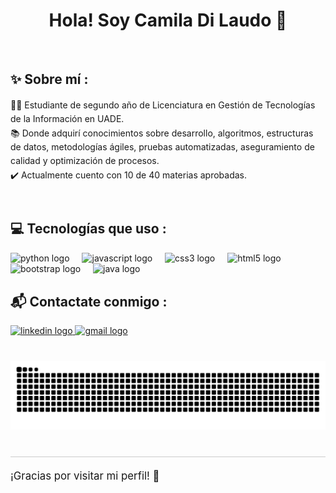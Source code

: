 <h1 align="center">Hola! Soy Camila Di Laudo 👋</h1>

<br/>

<h2 align="left">✨ Sobre mí :</h2>

<p align="left" style="line-height: 1.6;">
  👩‍💻 Estudiante de segundo año de Licenciatura en Gestión de Tecnologías de la Información en UADE.<br/>
  📚 Donde adquirí conocimientos sobre desarrollo, algoritmos, estructuras de datos, metodologías ágiles, pruebas automatizadas, aseguramiento de calidad y optimización de procesos.<br/>
  ✔️ Actualmente cuento con 10 de 40 materias aprobadas.
</p>

<br/>

<h2 align="left">💻 Tecnologías que uso :</h2>

<div align="left" style="margin-bottom: 30px;">
  <img src="https://img.shields.io/badge/Python-3776AB?logo=python&logoColor=white&style=for-the-badge" height="40" alt="python logo" />
  <img width="12" />
  <img src="https://img.shields.io/badge/JavaScript-F7DF1E?logo=javascript&logoColor=black&style=for-the-badge" height="40" alt="javascript logo" />
  <img width="12" />
  <img src="https://img.shields.io/badge/CSS3-1572B6?logo=css3&logoColor=white&style=for-the-badge" height="40" alt="css3 logo" />
  <img width="12" />
  <img src="https://img.shields.io/badge/HTML5-E34F26?logo=html5&logoColor=white&style=for-the-badge" height="40" alt="html5 logo" />
  <img width="12" />
  <img src="https://img.shields.io/badge/Bootstrap-7952B3?logo=bootstrap&logoColor=white&style=for-the-badge" height="40" alt="bootstrap logo" />
  <img width="12" />
  <img src="https://cdn.jsdelivr.net/gh/devicons/devicon/icons/java/java-original.svg" height="40" alt="java logo" />
</div>

<h2 align="left">📬 Contactate conmigo :</h2>

<div align="left" style="margin-bottom: 40px;">
  <a href="https://www.linkedin.com/in/dilaudocamila" target="_blank">
    <img src="https://raw.githubusercontent.com/maurodesouza/profile-readme-generator/master/src/assets/icons/social/linkedin/default.svg" width="52" height="40" alt="linkedin logo" />
  </a>
  <a href="mailto:camiladilaudo@icloud.com" target="_blank">
    <img src="https://raw.githubusercontent.com/maurodesouza/profile-readme-generator/master/src/assets/icons/social/gmail/default.svg" width="52" height="40" alt="gmail logo" />
  </a>
</div>

<img src="https://raw.githubusercontent.com/camidilaudo/camidilaudo/output/snake.svg" alt="Snake animation" />

<br/>

<hr style="border: 0; height: 1px; background: #ccc; margin-top: 40px; margin-bottom: 20px;" />

<p align="left" style="font-size: 1.2em;">¡Gracias por visitar mi perfil! 💖</p>

